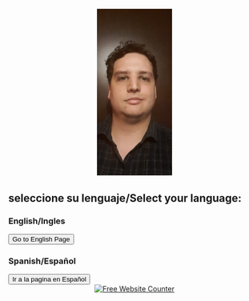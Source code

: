 <p align="center">
<img src="https://github.com/Fergeo134/FerGeo.github.io/blob/gh-pages/foto.jpeg?raw=true" width="150"/>
</p>

## seleccione su lenguaje/Select your language:

### English/Ingles
<form action="https://fergeo134.github.io/FerGeo.github.io/ingles.md">
    <input type="submit" value="Go to English Page" align="center" />
</form>

### Spanish/Español
<form action="https://fergeo134.github.io/FerGeo.github.io/espa%C3%B1ol.md">
    <input type="submit" value="Ir a la pagina en Español" align="center" />
</form>

<div align='center'><a href='https://www.websitecounterfree.com'><img src='https://www.websitecounterfree.com/c.php?d=7&id=15102&s=2' border='0' alt='Free Website Counter'></a></div>
